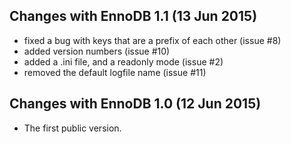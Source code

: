 ## Changes with EnnoDB 1.1 (13 Jun 2015)

* fixed a bug with keys that are a prefix of each other (issue #8)
* added version numbers (issue #10)
* added a .ini file, and a readonly mode (issue #2)
* removed the default logfile name (issue #11)

## Changes with EnnoDB 1.0 (12 Jun 2015)

* The first public version.
